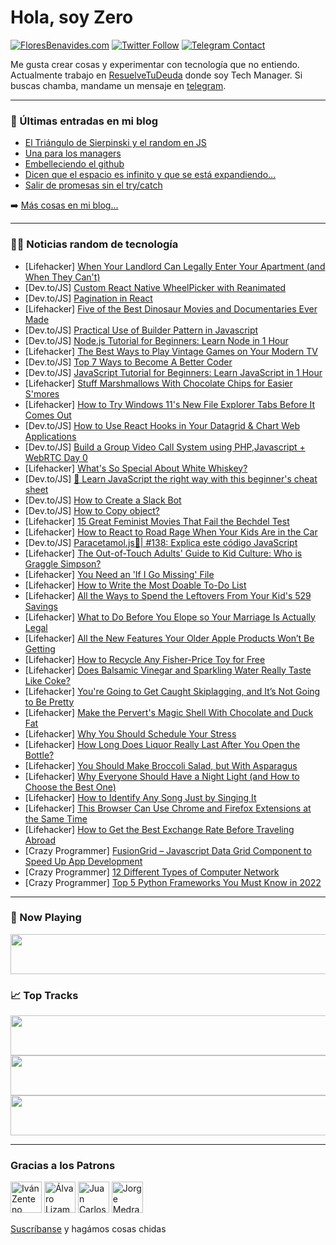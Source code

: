 # Hola, soy Zero

[![FloresBenavides.com](https://img.shields.io/website?down_message=oops&label=MiBlog&style=for-the-badge&up_message=online&url=https%3A%2F%2Ffloresbenavides.com)](https://floresbenavides.com) [![Twitter Follow](https://img.shields.io/twitter/follow/ZeroDragon?color=%231DA1F2&label=Follow&logo=twitter&logoColor=ffffff&style=for-the-badge)](https://twitter.com/zerodragon) [![Telegram Contact](https://img.shields.io/badge/escr%C3%ADbeme-ZeroDragon-%2326A5E4?style=for-the-badge&logo=telegram)](https://t.me/zerodragon)

Me gusta crear cosas y experimentar con tecnología que no entiendo.
Actualmente trabajo en [ResuelveTuDeuda](http://github.com/resuelve) donde soy Tech Manager.
Si buscas chamba, mandame un mensaje en [telegram](https://t.me/zerodragon).

---

### 📕 Últimas entradas en mi blog
<!-- BLOG-POST-LIST:START -->
- [El Triángulo de Sierpinski y el random en JS](https://floresbenavides.com/el-triangulo-de-sierpinski-y-el-random-en-js/)
- [Una para los managers](https://floresbenavides.com/una-para-los-managers/)
- [Embelleciendo el github](https://floresbenavides.com/embelleciendo-el-github/)
- [Dicen que el espacio es infinito y que se está expandiendo…](https://floresbenavides.com/dicen-que-el-espacio-es-infinito-y-que-se-esta-expandiendo/)
- [Salir de promesas sin el try/catch](https://floresbenavides.com/salir-de-promesas-sin-el-try-catch/)
<!-- BLOG-POST-LIST:END -->

➡️ [Más cosas en mi blog...](https://floresbenavides.com)

---

### 👨‍💻 Noticias random de tecnología
<!-- TECH-POSTS:START -->
- [Lifehacker] [When Your Landlord Can Legally Enter Your Apartment &lpar;and When They Can&#39;t&rpar;](https://lifehacker.com/when-your-landlord-can-legally-enter-your-apartment-an-1849045944)
- [Dev.to/JS] [Custom React Native WheelPicker with Reanimated](https://dev.to/igorves/custom-react-native-wheelpicker-with-reanimated-473c)
- [Dev.to/JS] [Pagination in React](https://dev.to/shraddha1402/pagination-in-react-37lo)
- [Lifehacker] [Five of the Best Dinosaur Movies and Documentaries Ever Made](https://lifehacker.com/five-of-the-best-dinosaur-movies-and-documentaries-ever-1849045596)
- [Dev.to/JS] [Practical Use of Builder Pattern in Javascript](https://dev.to/yohanesss/practical-use-of-builder-pattern-in-javascript-4hg4)
- [Dev.to/JS] [Node.js Tutorial for Beginners: Learn Node in 1 Hour](https://dev.to/wenura/nodejs-tutorial-for-beginners-learn-node-in-1-hour-40b)
- [Lifehacker] [The Best Ways to Play Vintage Games on Your Modern TV](https://lifehacker.com/the-best-ways-to-play-vintage-games-on-your-modern-tv-1849021233)
- [Dev.to/JS] [Top 7 Ways to Become A Better Coder](https://dev.to/mohitbilala/top-7-ways-to-become-a-better-coder-3akp)
- [Dev.to/JS] [JavaScript Tutorial for Beginners: Learn JavaScript in 1 Hour](https://dev.to/wenura/javascript-tutorial-for-beginners-learn-javascript-in-1-hour-304m)
- [Lifehacker] [Stuff Marshmallows With Chocolate Chips for Easier S&#39;mores](https://lifehacker.com/stuff-marshmallows-with-chocolate-chips-for-easier-smor-1849046162)
- [Lifehacker] [How to Try Windows 11&#39;s New File Explorer Tabs Before It Comes Out](https://lifehacker.com/how-to-try-windows-11s-new-file-explorer-tabs-before-it-1849045449)
- [Dev.to/JS] [How to Use React Hooks in Your Datagrid &amp; Chart Web Applications](https://dev.to/grapecity/how-to-use-react-hooks-in-your-datagrid-chart-web-applications-3dfd)
- [Dev.to/JS] [Build a Group Video Call System using PHP,Javascript + WebRTC Day 0](https://dev.to/benpobi/build-a-group-video-call-system-using-phpjavascript-webrtc-day-0-5k4)
- [Lifehacker] [What&#39;s So Special About White Whiskey?](https://lifehacker.com/whats-so-special-about-white-whiskey-1849044936)
- [Dev.to/JS] [📝 Learn JavaScript the right way with this beginner&#39;s cheat sheet](https://dev.to/prajwal056/learn-javascript-the-right-way-with-this-beginners-cheat-sheet-3m85)
- [Dev.to/JS] [How to Create a Slack Bot](https://dev.to/ekqt/how-to-create-a-slack-bot-3mk3)
- [Dev.to/JS] [How to Copy object?](https://dev.to/ravikumar1002/how-to-copy-object-2hmf)
- [Lifehacker] [15 Great Feminist Movies That Fail the Bechdel Test](https://lifehacker.com/15-great-feminist-movies-that-fail-the-bechdel-test-1849038944)
- [Lifehacker] [How to React to Road Rage When Your Kids Are in the Car](https://lifehacker.com/how-to-react-to-road-rage-when-your-kids-are-in-the-car-1849042942)
- [Dev.to/JS] [Paracetamol.js💊| #138: Explica este código JavaScript](https://dev.to/duxtech/paracetamoljs-138-explica-este-codigo-javascript-3agm)
- [Lifehacker] [The Out-of-Touch Adults&#39; Guide to Kid Culture: Who is Graggle Simpson?](https://lifehacker.com/the-out-of-touch-adults-guide-to-kid-culture-who-is-gr-1849043884)
- [Lifehacker] [You Need an &#39;If I Go Missing&#39; File](https://lifehacker.com/you-need-an-if-i-go-missing-file-1849040574)
- [Lifehacker] [How to Write the Most Doable To-Do List](https://lifehacker.com/how-micro-to-do-lists-can-help-you-get-more-done-1849041268)
- [Lifehacker] [All the Ways to Spend the Leftovers From Your Kid&#39;s 529 Savings](https://lifehacker.com/all-the-ways-to-spend-the-leftovers-from-your-kids-529-1849039176)
- [Lifehacker] [What to Do Before You Elope so Your Marriage Is Actually Legal](https://lifehacker.com/what-to-do-before-you-elope-so-your-marriage-is-actuall-1849042486)
- [Lifehacker] [All the New Features Your Older Apple Products Won’t Be Getting](https://lifehacker.com/all-the-new-features-your-older-apple-products-won-t-be-1849040851)
- [Lifehacker] [How to Recycle Any Fisher-Price Toy for Free](https://lifehacker.com/how-to-recycle-any-fisher-price-toy-for-free-1849042114)
- [Lifehacker] [Does Balsamic Vinegar and Sparkling Water Really Taste Like Coke?](https://lifehacker.com/does-balsamic-vinegar-and-sparkling-water-really-taste-1849041883)
- [Lifehacker] [You&#39;re Going to Get Caught Skiplagging, and It’s Not Going to Be Pretty](https://lifehacker.com/youre-going-to-get-caught-skiplagging-and-it-s-not-goi-1849041104)
- [Lifehacker] [Make the Pervert&#39;s Magic Shell With Chocolate and Duck Fat](https://lifehacker.com/make-the-perverts-magic-shell-with-chocolate-and-duck-f-1849041657)
- [Lifehacker] [Why You Should Schedule Your Stress](https://lifehacker.com/why-you-should-schedule-your-stress-1849040319)
- [Lifehacker] [How Long Does Liquor Really Last After You Open the Bottle?](https://lifehacker.com/how-long-does-liquor-really-last-after-you-open-the-bot-1849040293)
- [Lifehacker] [You Should Make Broccoli Salad, but With Asparagus](https://lifehacker.com/you-should-make-broccoli-salad-but-with-asparagus-1849036832)
- [Lifehacker] [Why Everyone Should Have a Night Light &lpar;and How to Choose the Best One&rpar;](https://lifehacker.com/why-everyone-should-have-a-night-light-and-how-to-choo-1849039622)
- [Lifehacker] [How to Identify Any Song Just by Singing It](https://lifehacker.com/how-to-identify-any-song-just-by-singing-it-1849039953)
- [Lifehacker] [This Browser Can Use Chrome and Firefox Extensions at the Same Time](https://lifehacker.com/this-browser-can-use-chrome-and-firefox-extensions-at-t-1849038809)
- [Lifehacker] [How to Get the Best Exchange Rate Before Traveling Abroad](https://lifehacker.com/how-to-get-the-best-exchange-rate-before-traveling-abro-1849035823)
- [Crazy Programmer] [FusionGrid – Javascript Data Grid Component to Speed Up App Development](https://www.thecrazyprogrammer.com/2022/06/fusiongrid.html)
- [Crazy Programmer] [12 Different Types of Computer Network](https://www.thecrazyprogrammer.com/2022/06/types-of-computer-network.html)
- [Crazy Programmer] [Top 5 Python Frameworks You Must Know in 2022](https://www.thecrazyprogrammer.com/2022/06/top-5-python-frameworks-you-must-know-in-2022.html)<!-- TECH-POSTS:END -->

---

### 🎵 Now Playing
<a href="https://spotify-now-playing-dun.vercel.app/now-playing?open"><img src="https://spotify-now-playing-dun.vercel.app/now-playing" width="540" height="64"></a>

### 📈 Top Tracks
<a href="https://spotify-now-playing-dun.vercel.app/top-tracks?i=1&open"><img src="https://spotify-now-playing-dun.vercel.app/top-tracks?i=1" width="540" height="64"></a>
<a href="https://spotify-now-playing-dun.vercel.app/top-tracks?i=2&open"><img src="https://spotify-now-playing-dun.vercel.app/top-tracks?i=2" width="540" height="64"></a>
<a href="https://spotify-now-playing-dun.vercel.app/top-tracks?i=3&open"><img src="https://spotify-now-playing-dun.vercel.app/top-tracks?i=3" width="540" height="64"></a>

---

### Gracias a los Patrons
[<img src="https://avatars.githubusercontent.com/u/243380?v=4" alt="Iván Zenteno" width="50px">](https://github.com/k001) [<img src="https://avatars.githubusercontent.com/u/19955639?v=4" alt="Álvaro Lizama" width="50px">](https://github.com/alvarolizama) [<img src="https://avatars.githubusercontent.com/u/2718753?v=4" alt="Juan Carlos Ruiz" width="50px">](https://github.com/JuanCrg90) [<img src="https://avatars.githubusercontent.com/u/37025?v=4" alt="Jorge Medrano" width="50px">](https://github.com/h1pp1e) 

[Suscríbanse](https://www.patreon.com/zerodragon) y hagámos cosas chidas
